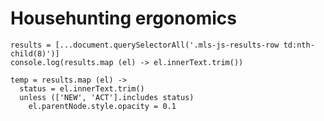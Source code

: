 # Househunting ergonomics


    results = [...document.querySelectorAll('.mls-js-results-row td:nth-child(8)')]
    console.log(results.map (el) -> el.innerText.trim())

    temp = results.map (el) ->
      status = el.innerText.trim()
      unless (['NEW', 'ACT'].includes status)
        el.parentNode.style.opacity = 0.1

